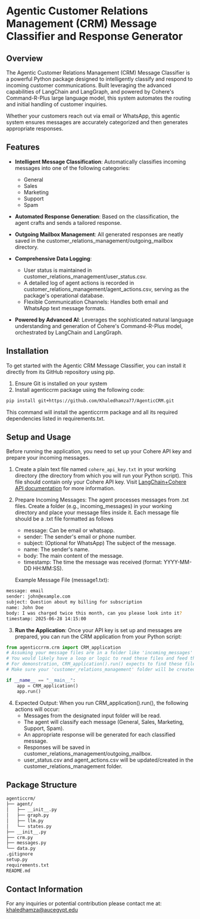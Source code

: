 # Agentic Customer Relations Management (CRM) Message Classifier and Response Generator

## Overview
The Agentic Customer Relations Management (CRM) Message Classifier is a powerful Python package designed to intelligently classify and respond to incoming customer communications. Built leveraging the advanced capabilities of LangChain and LangGraph, and powered by Cohere's Command-R-Plus large language model, this system automates the routing and initial handling of customer inquiries.

Whether your customers reach out via email or WhatsApp, this agentic system ensures messages are accurately categorized and then generates appropriate responses.

## Features
- **Intelligent Message Classification**: Automatically classifies incoming messages into one of the following categories:
    - General
    - Sales
    - Marketing
    - Support
    - Spam
- **Automated Response Generation**: Based on the classification, the agent crafts and sends a tailored response.
- **Outgoing Mailbox Management**: All generated responses are neatly saved in the customer_relations_management/outgoing_mailbox directory.
- **Comprehensive Data Logging**:
    - User status is maintained in customer_relations_management/user_status.csv.
    - A detailed log of agent actions is recorded in customer_relations_management/agent_actions.csv, serving as the package's operational database.
    - Flexible Communication Channels: Handles both email and WhatsApp text message formats.

- **Powered by Advanced AI**: Leverages the sophisticated natural language understanding and generation of Cohere's Command-R-Plus model, orchestrated by LangChain and LangGraph.

## Installation
To get started with the Agentic CRM Message Classifier, you can install it directly from its GitHub repository using pip.
1. Ensure Git is installed on your system
2. Install agenticcrm package using the following code:
```bash
pip install git+https://github.com/Khaledhamza77/AgenticCRM.git
```
This command will install the agenticcrrm package and all its required dependencies listed in requirements.txt.

## Setup and Usage
Before running the application, you need to set up your Cohere API key and prepare your incoming messages.

1. Create a plain text file named `cohere_api_key.txt` in your working directory (the directory from which you will run your Python script). This file should contain only your Cohere API key. Visit [LangChain+Cohere API documentation](https://python.langchain.com/docs/integrations/providers/cohere/#chat) for more information.

2. Prepare Incoming Messages: The agent processes messages from .txt files. Create a folder (e.g., incoming_messages) in your working directory and place your message files inside it. Each message file should be a .txt file formatted as follows
    -  message: Can be email or whatsapp.
    - sender: The sender's email or phone number.
    - subject: (Optional for WhatsApp) The subject of the message.
    - name: The sender's name.
    - body: The main content of the message.
    - timestamp: The time the message was received (format: YYYY-MM-DD HH:MM:SS).
    
    Example Message File (message1.txt):
```bash
message: email
sender: john@example.com
subject: Question about my billing for subscription
name: John Doe
body: I was charged twice this month, can you please look into it?
timestamp: 2025-06-28 14:15:00
```

3. **Run the Application**: Once your API key is set up and messages are prepared, you can run the CRM application from your Python script:
```python
from agenticcrrm.crm import CRM_application
# Assuming your message files are in a folder like 'incoming_messages'
# You would likely have a loop or logic to read these files and feed them to the CRM_application
# For demonstration, CRM_application().run() expects to find these files based on its internal logic.
# Make sure your 'customer_relations_management' folder will be created in the current working directory.

if __name__ == "__main__":
    app = CRM_application()
    app.run()
```
4. Expected Output: When you run CRM_application().run(), the following actions will occur:
    - Messages from the designated input folder will be read.
    - The agent will classify each message (General, Sales, Marketing, Support, Spam).
    - An appropriate response will be generated for each classified message.
    - Responses will be saved in customer_relations_management/outgoing_mailbox.
    - user_status.csv and agent_actions.csv will be updated/created in the customer_relations_management folder.

## Package Structure

```bash
agenticcrm/
├── agent/
│   ├── __init__.py
│   ├── graph.py
│   ├── llm.py
│   └── states.py
├── __init__.py
├── crm.py
├── messages.py
└── data.py
.gitignore
setup.py
requirements.txt
README.md
```

## Contact Information
For any inquiries or potential contribution please contact me at: khaledhamza@aucegypt.edu